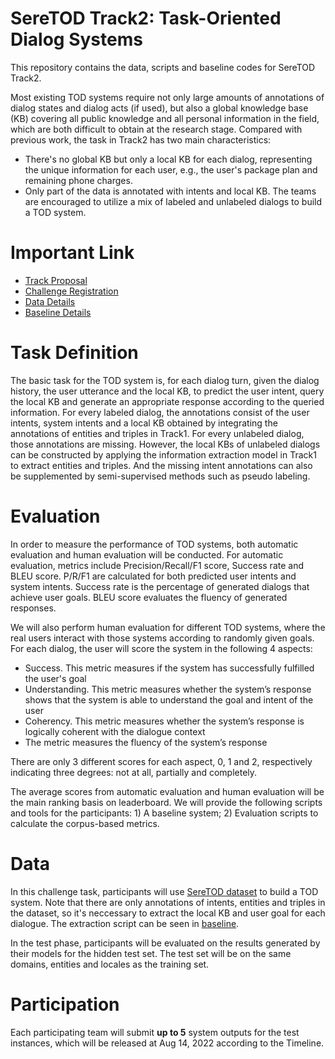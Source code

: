 # SereTOD Track2: Task-Oriented Dialog Systems
This repository contains the data, scripts and baseline codes for SereTOD Track2.

Most existing TOD systems require not only large amounts of annotations of dialog states and dialog acts (if used), but also a global knowledge base (KB) covering all public knowledge and all personal information in the field, which are both difficult to obtain at the research stage. Compared with previous work, the task in Track2 has two main characteristics:
* There's no global KB but only a local KB for each dialog, representing the unique information for each user, e.g., the user's package plan and remaining phone charges.
*  Only part of the data is annotated with intents and local KB. The teams are encouraged to utilize a mix of labeled and unlabeled dialogs to build a TOD system.

# Important Link

* [Track Proposal](http://seretod.org/SereTOD_Challenge_Description_v1.pdf)
* [Challenge Registration](http://seretod.org/Challenge.html)
* [Data Details]((../data/README.md))
* [Baseline Details](./baseline/README.md)



# Task Definition
The basic task for the TOD system is, for each dialog turn, given the dialog history, the user utterance and the local KB, to predict the user intent, query the local KB and generate an appropriate response according to the queried information. 
For every labeled dialog, the annotations consist of the user intents, system intents and a local KB obtained by integrating the annotations of entities and triples in Track1. 
For every unlabeled dialog, those annotations are missing. However, the local KBs of unlabeled dialogs can be constructed by applying the information extraction model in Track1 to extract entities and triples. And the missing intent annotations can also be supplemented by semi-supervised methods such as pseudo labeling.
# Evaluation
In order to measure the performance of TOD systems, both automatic evaluation and human evaluation will be conducted. 
For automatic evaluation, metrics include Precision/Recall/F1 score, Success rate and BLEU score.  P/R/F1 are calculated for both predicted user intents and system intents.
Success rate is the percentage of generated dialogs that achieve user goals. BLEU score evaluates the fluency of generated responses.

We will also perform human evaluation for different TOD systems, where the real users interact with those systems according to randomly given goals. For each dialog, the user will score the system in the following 4 aspects:
* Success. This metric measures if the system has successfully fulfilled the user's goal
* Understanding. This metric measures whether the system’s response shows that the system is able to understand the goal and intent of the user
* Coherency. This metric measures whether the system’s response is logically coherent with the dialogue context
* The metric measures the fluency of the system’s response

There are only 3 different scores for each aspect, 0, 1 and 2, respectively indicating three degrees: not at all, partially and completely.

The average scores from automatic evaluation and human evaluation will be the main ranking basis on leaderboard.
We will provide the following scripts and tools for the participants: 1) A baseline system; 2) Evaluation scripts to calculate the corpus-based metrics.
# Data
In this challenge task, participants will use [SereTOD dataset](../data/) to build a TOD system. Note that there are only annotations of intents, entities and triples in the dataset, so it's neccessary to extract the local KB and user goal for each dialogue. The extraction script can be seen in [baseline](./baseline/).

In the test phase, participants will be evaluated on the results generated by their models for the hidden test set.
The test set will be on the same domains, entities and locales as the training set.

# Participation
Each participating team will submit **up to 5** system outputs for the test instances, which will be released at Aug 14, 2022 according to the Timeline.
